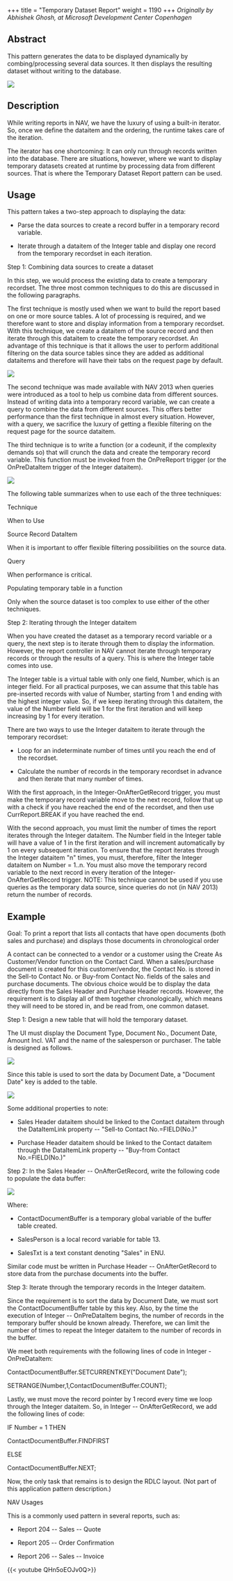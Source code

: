 +++
title = "Temporary Dataset Report"
weight = 1190
+++
_Originally by Abhishek Ghosh, at Microsoft Development Center Copenhagen_

## Abstract

This pattern generates the data to be displayed dynamically by combing/processing several data sources. It then displays the resulting dataset without writing to the database.

[![ ][image0]][anchor0][][anchor1]

## Description

While writing reports in NAV, we have the luxury of using a built-in iterator. So, once we define the dataitem and the ordering, the runtime takes care of the iteration.

The iterator has one shortcoming: It can only run through records written into the database. There are situations, however, where we want to display temporary datasets created at runtime by processing data from different sources. That is where the Temporary Dataset Report pattern can be used.

## Usage

This pattern takes a two-step approach to displaying the data:

* Parse the data sources to create a record buffer in a temporary record variable.

* Iterate through a dataitem of the Integer table and display one record from the temporary recordset in each iteration.

Step 1: Combining data sources to create a dataset

In this step, we would process the existing data to create a temporary recordset. The three most common techniques to do this are discussed in the following paragraphs.

The first technique is mostly used when we want to build the report based on one or more source tables. A lot of processing is required, and we therefore want to store and display information from a temporary recordset. With this technique, we create a dataitem of the source record and then iterate through this dataitem to create the temporary recordset. An advantage of this technique is that it allows the user to perform additional filtering on the data source tables since they are added as additional dataitems and therefore will have their tabs on the request page by default.

[![ ][image1]][anchor2][][anchor3]

The second technique was made available with NAV 2013 when queries were introduced as a tool to help us combine data from different sources. Instead of writing data into a temporary record variable, we can create a query to combine the data from different sources. This offers better performance than the first technique in almost every situation. However, with a query, we sacrifice the luxury of getting a flexible filtering on the request page for the source dataitem.

The third technique is to write a function (or a codeunit, if the complexity demands so) that will crunch the data and create the temporary record variable. This function must be invoked from the OnPreReport trigger (or the OnPreDataItem trigger of the Integer dataitem).

[![ ][image2]][anchor4]

The following table summarizes when to use each of the three techniques:

Technique

When to Use

Source Record DataItem

When it is important to offer flexible filtering possibilities on the source data.

Query

When performance is critical.

Populating temporary table in a function

Only when the source dataset is too complex to use either of the other techniques.

Step 2: Iterating through the Integer dataitem 

When you have created the dataset as a temporary record variable or a query, the next step is to iterate through them to display the information. However, the report controller in NAV cannot iterate through temporary records or through the results of a query. This is where the Integer table comes into use.

The Integer table is a virtual table with only one field, Number, which is an integer field. For all practical purposes, we can assume that this table has pre-inserted records with value of Number, starting from 1 and ending with the highest integer value. So, if we keep iterating through this dataitem, the value of the Number field will be 1 for the first iteration and will keep increasing by 1 for every iteration.

There are two ways to use the Integer dataitem to iterate through the temporary recordset:

* Loop for an indeterminate number of times until you reach the end of the recordset.

* Calculate the number of records in the temporary recordset in advance and then iterate that many number of times. 

With the first approach, in the Integer-OnAfterGetRecord trigger, you must make the temporary record variable move to the next record, follow that up with a check if you have reached the end of the recordset, and then use CurrReport.BREAK if you have reached the end.

With the second approach, you must limit the number of times the report iterates through the Integer dataitem. The Number field in the Integer table will have a value of 1 in the first iteration and will increment automatically by 1 on every subsequent iteration. To ensure that the report iterates through the Integer dataitem "n" times, you must, therefore, filter the Integer dataitem on Number = 1..n. You must also move the temporary record variable to the next record in every iteration of the Integer-OnAfterGetRecord trigger. NOTE: This technique cannot be used if you use queries as the temporary data source, since queries do not (in NAV 2013) return the number of records.

## Example 

Goal: To print a report that lists all contacts that have open documents (both sales and purchase) and displays those documents in chronological order

A contact can be connected to a vendor or a customer using the Create As Customer/Vendor function on the Contact Card. When a sales/purchase document is created for this customer/vendor, the Contact No. is stored in the Sell-to Contact No. or Buy-from Contact No. fields of the sales and purchase documents. The obvious choice would be to display the data directly from the Sales Header and Purchase Header records. However, the requirement is to display all of them together chronologically, which means they will need to be stored in, and be read from, one common dataset.

Step 1: Design a new table that will hold the temporary dataset.

The UI must display the Document Type, Document No., Document Date, Amount Incl. VAT and the name of the salesperson or purchaser. The table is designed as follows.

[![ ][image3]][anchor5]

Since this table is used to sort the data by Document Date, a "Document Date" key is added to the table.

[![ ][image4]][anchor6]

Some additional properties to note:

* Sales Header dataitem should be linked to the Contact dataitem through the DataItemLink property -- "Sell-to Contact No.=FIELD(No.)"

* Purchase Header dataitem should be linked to the Contact dataitem through the DataItemLink property -- "Buy-from Contact No.=FIELD(No.)"

Step 2: In the Sales Header -- OnAfterGetRecord, write the following code to populate the data buffer:

[![ ][image5]][anchor7]

Where:

* ContactDocumentBuffer is a temporary global variable of the buffer table created.

* SalesPerson is a local record variable for table 13\.
* SalesTxt is a text constant denoting "Sales" in ENU.

Similar code must be written in Purchase Header -- OnAfterGetRecord to store data from the purchase documents into the buffer.

Step 3: Iterate through the temporary records in the Integer dataitem.

Since the requirement is to sort the data by Document Date, we must sort the ContactDocumentBuffer table by this key. Also, by the time the execution of Integer -- OnPreDataItem begins, the number of records in the temporary buffer should be known already. Therefore, we can limit the number of times to repeat the Integer dataitem to the number of records in the buffer.

We meet both requirements with the following lines of code in Integer - OnPreDataItem:

ContactDocumentBuffer.SETCURRENTKEY("Document Date"); 

SETRANGE(Number,1,ContactDocumentBuffer.COUNT);

Lastly, we must move the record pointer by 1 record every time we loop through the Integer dataitem. So, in Integer -- OnAfterGetRecord, we add the following lines of code:

IF Number = 1 THEN

ContactDocumentBuffer.FINDFIRST

ELSE

ContactDocumentBuffer.NEXT;

Now, the only task that remains is to design the RDLC layout. (Not part of this application pattern description.)

NAV Usages

This is a commonly used pattern in several reports, such as:

* Report 204 -- Sales -- Quote

* Report 205 -- Order Confirmation

* Report 206 -- Sales -- Invoice 

{{< youtube QHn5oEOJv0Q>}}


[anchor0]: /cfs-file.ashx/__key/communityserver-wikis-components-files/00-00-00-00-42/0250.Temporary-Dataset-Report-1.gif
[anchor1]: /cfs-file.ashx/__key/communityserver-wikis-components-files/00-00-00-00-42/8424.Temporary-Dataset-Report-1.gif
[anchor2]: /cfs-file.ashx/__key/communityserver-wikis-components-files/00-00-00-00-42/2376.Temporary-Dataset-Report-2.gif
[anchor3]: /cfs-file.ashx/__key/communityserver-wikis-components-files/00-00-00-00-42/8461.Temporary-Dataset-Report-2.gif
[anchor4]: /cfs-file.ashx/__key/communityserver-wikis-components-files/00-00-00-00-42/7607.Temporary-Dataset-Report-3.gif
[anchor5]: 6523.Temporary-Dataset-Report-4.jpg
[anchor6]: 4118.Temporary-Dataset-Report-5.jpg
[anchor7]: 4010.Temporary-Dataset-Report-6.jpg
[anchor8]: https://www.youtube.com/watch?v=QHn5oEOJv0Q&list=PLhZ3P-LY7CqmVszuvtJLujFyHpsVN0U_w&index=10


[image0]: /resized-image.ashx/__size/550x0/__key/communityserver-wikis-components-files/00-00-00-00-42/0250.Temporary-Dataset-Report-1.gif
[image1]: /resized-image.ashx/__size/550x0/__key/communityserver-wikis-components-files/00-00-00-00-42/2376.Temporary-Dataset-Report-2.gif
[image2]: /resized-image.ashx/__size/550x0/__key/communityserver-wikis-components-files/00-00-00-00-42/7607.Temporary-Dataset-Report-3.gif
[image3]: 6523.Temporary-Dataset-Report-4.jpg
[image4]: 4118.Temporary-Dataset-Report-5.jpg
[image5]: 4010.Temporary-Dataset-Report-6.jpg
